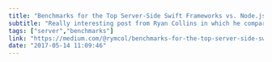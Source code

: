 ```yaml
---
title: "Benchmarks for the Top Server-Side Swift Frameworks vs. Node.js"
subtitle: "Really interesting post from Ryan Collins in which he compares the top Swift server-side frameworks and Node.js. Great to see Swift holding it's own against the established Node.js."
tags: ["server","benchmarks"]
link: "https://medium.com/@rymcol/benchmarks-for-the-top-server-side-swift-frameworks-vs-node-js-24460cfe0beb"
date: "2017-05-14 11:09:46"
---
```

